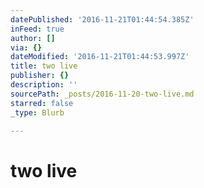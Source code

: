 ```yaml
---
datePublished: '2016-11-21T01:44:54.385Z'
inFeed: true
author: []
via: {}
dateModified: '2016-11-21T01:44:53.997Z'
title: two live
publisher: {}
description: ''
sourcePath: _posts/2016-11-20-two-live.md
starred: false
_type: Blurb

---
```

# two live